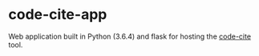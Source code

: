 # code-cite-app

Web application built in Python (3.6.4) and flask for hosting the [code-cite](https://github.com/softwaresaved/code-cite) tool. 

